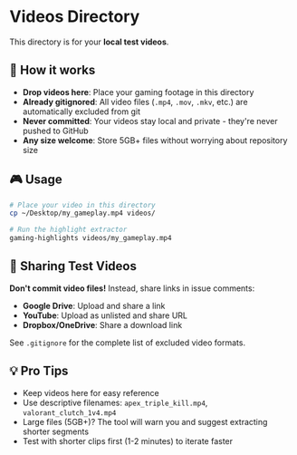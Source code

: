 # Videos Directory

This directory is for your **local test videos**.

## 📁 How it works

- **Drop videos here**: Place your gaming footage in this directory
- **Already gitignored**: All video files (`.mp4`, `.mov`, `.mkv`, etc.) are automatically excluded from git
- **Never committed**: Your videos stay local and private - they're never pushed to GitHub
- **Any size welcome**: Store 5GB+ files without worrying about repository size

## 🎮 Usage

```bash
# Place your video in this directory
cp ~/Desktop/my_gameplay.mp4 videos/

# Run the highlight extractor
gaming-highlights videos/my_gameplay.mp4
```

## 🔗 Sharing Test Videos

**Don't commit video files!** Instead, share links in issue comments:

- **Google Drive**: Upload and share a link
- **YouTube**: Upload as unlisted and share URL
- **Dropbox/OneDrive**: Share a download link

See `.gitignore` for the complete list of excluded video formats.

## 💡 Pro Tips

- Keep videos here for easy reference
- Use descriptive filenames: `apex_triple_kill.mp4`, `valorant_clutch_1v4.mp4`
- Large files (5GB+)? The tool will warn you and suggest extracting shorter segments
- Test with shorter clips first (1-2 minutes) to iterate faster
